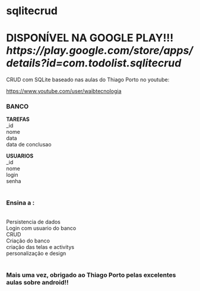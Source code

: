 # sqlitecrud
<h1>DISPONÍVEL NA GOOGLE PLAY!!!<br/><i>https://play.google.com/store/apps/details?id=com.todolist.sqlitecrud</i><br/></h1>
CRUD com SQLite baseado nas aulas do Thiago Porto no youtube:

https://www.youtube.com/user/waibtecnologia

<h3> <c> BANCO </c> </h3>
<b> TAREFAS </b> <br />
_id <br />
nome <br />
data <br />
data de conclusao <br />

<b> USUARIOS </b> <br />
_id <br />
nome <br />
login <br />
senha <br />

<h1/>
<h3><b>Ensina a :</b></h3>
<br/>
Persistencia de dados<br />
Login com usuario do banco<br />
CRUD<br />
Criação do banco<br />
criação das telas e activitys<br />
personalização e design<br />
<br />
<h3>
Mais uma vez, obrigado ao Thiago Porto pelas excelentes aulas sobre android!!
</h3>
